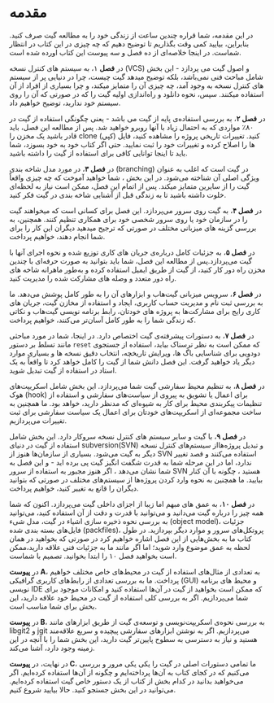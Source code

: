 # مقدمه

در این مقدمه، شما قراره چندین ساعت از زندگی خود را به مطالعه گیت صرف کنید. بنابراین، بیایید کمی وقت بگذاریم تا توضیح دهیم که چه چیزی در  این کتاب در انتظار شماست. در اینجا خلاصه‌ای از ده فصل و سه پیوست این کتاب اورده شده است.

در **فصل** ۱، به سیستم های کنترل نسخه (VCS) و اصول گیت می ‌پردازد - این بخش شامل مباحث فنی نمی‌باشد، بلکه توضیح میدهد گیت چیست، چرا در دنیایی پر از سیستم های کنترل نسخه به وجود آمد، چه چیزی آن را متمایز میکند، و  چرا بسیاری از افراد از آن استفاده میکنند. سپس، نحوه دانلود و راه‌اندازی اولیه گیت را که در صورتی که آن را روی سیستم خود ندارید، توضیح خواهیم داد.

در **فصل ۲**‌، به بررسی استفاده‌ی پایه از گیت می باشد - یعنی چگونگی استفاده از گیت در ۸۰٪ مواردی که به احتمال زیاد با آنها روبرو خواهید شد. پس از مطالعه این فصل، باید قادر باشید یک مخزن را clone (کپی) کنید. تغییرات تاریخی پروژه را مشاهده کنید، فایل ها را اصلاح کرده و تغییرات خود را ثبت نمایید. حتی اگر کتاب خود به خود بسوزد، شما باید تا اینجا توانایی کافی برای استفاده از گیت را داشته باشید.

در **فصل ۳**، در مورد مدل شاخه بندی (branching) در گیت است که اغلب به عنوان ویژگی اصلی آن شناخته می‌شود. در این بخش ، شما خواهید آموخت که چه چیزی واقعاً گیت را از سایرین متمایز میکند. پس از اتمام این فصل، ممکن است نیاز به لحظه‌ای خلوت داشته باشید تا به زندگی قبل از آشنایی شاخه بندی در گیت فکر کنید.

در **فصل ۴**، به گیت روی سرور می‌پردازد. این فصل برای کسانی است که میخواهند گیت را در سازمان خود یا روی سرور شخصی خود برای همکاری تنظیم کنند. همچنین، به بررسی گزینه های میزبانی مختلف در صورتی که ترجیح میدهید دیگران این کار را برای شما انجام دهند، خواهیم پرداخت.

در **فصل ۵**، به جزئیات کامل درباره‌ی جریان های کاری توزیع شده و نحوه اجرای آنها با گیت می‌پردازد.پس از مطالعه این فصل، شما باید بتوانید به صورت حرفه‌ای با چندین مخزن راه دور کار کنید، از گیت از طریق ایمیل استفاده کرده و به‌طور ماهرانه شاخه های راه دور متعدد و وصله های مشارکت شده را مدیریت کنید.

در **فصل ۶**، سرویس میزبانی گیت‌هاب و ابزارهای آن را به طور کامل پوشش می‌دهد. ما به بررسی ثبت نام و مدیریت حساب کاربری، ایجاد و استفاده از مخازن گیت، جریان های کاری رایج برای مشارکت‌ها به پروژه های خودتان، رابط برنامه نویسی گیت‌هاب و نکاتی که زندگی شما را به طور کامل آسان‌تر می‌کنند، خواهیم پرداخت.

در **فصل ۷**، به دستورات پیشرفته‌ی گیت اختصاص دارد. در اینجا، شما در مورد مباحثی مانند تسلط بر دستور `reset` که ممکن است به نظر ترسناک بیاید، استفاده از جستجوی دودویی برای شناسایی باگ ها، ویرایش تاریخچه، انتخاب دقیق نسخه ها و بسیاری موارد دیگر یاد خواهید گرفت. این فصل دانش شما از گیت را کامل خواهد کرد تا واقعاً به یک استاد در استفاده از گیت تبدیل شوید.

در **فصل ۸**، به تنظیم محیط سفارشی گیت شما می‌پردازد. این بخش شامل اسکریپت‌های هوک (hook) برای اعمال یا تشویق به پیروی از سیاست‌های سفارشی و استفاده از تنظیمات پیکربندی محیط برای کار به شیوه‌ای که مدنظر دارید، خواهد بود. ما همچنین به ساخت مجموعه‌ای از اسکریپت‌های خودتان برای اعمال یک سیاست سفارشی برای ثبت تغییرات می‌پردازیم.

در **فصل ۹**، با گیت و سایر سیستم های کنترل نسخه سروکار دارد. این بخش شامل استفاده از گیت در دنیای subversion(SVN) و تبدیل پروژه‌هااز سیستم‌های کنترل نسخه دیگر به گیت می‌شود. بسیاری از سازمان‌ها هنوز از SVN استفاده می‌کنند و قصد تغییر ندارد، اما در این مرحله شما به قدرت شگفت انگیز گیت پی برده اید - و این فصل به شما نشان می‌دهد ، اگر هنوز مجبور به استفاده از سرور SVN هستید ، چگونه با آن کنار بیایید. ما همچنین به نحوه وارد کردن پروژه‌ها از سیستم‌های مختلف در صورتی که بتوانید دیگران را قانع به تغییر کنید، خواهیم پرداخت.

در **فصل ۱۰**، به عمق های مبهم اما زیبا از اجزای داخلی گیت می‌پردازد. اکنون که شما همه چیز را درباره گیت می‌دانید و می‌توانید با قدرت و دقت از آن استفاده کنید، می‌توانید به بررسی نحوه ذخیره سازی اشیاء در گیت، مدل شیء (object model)، جزئیات فایل‌های بسته بندی شده (packfiles)، پروتکل‌های سرور و موارد دیگر بپردازید. در طول کتاب ما به بخش‌هایی از این فصل اشاره خواهیم کرد در صورتی که بخواهید در همان لحظه به عمق موضوع وارد شوید؛ اما اگر مانند ما به جزئیات فنی علاقه دارید،ممکن است بخواهید فصل ۱۰ را ابتدا بخوانید. تصمیم با شماست.

در **پیوست A**، به تعدادی از مثال‌های استفاده از گیت در محیط‌های خاص مختلف خواهیم پرداخت. ما به بررسی تعدادی از رابط‌های کاربری گرافیکی (GUI) و محیط های برنامه نویسی IDE که ممکن است بخواهید از گیت در آن‌ها استفاده کنید و امکانات موجود برای شما می‌پردازیم. اگر به بررسی کلی استفاده از گیت در محیط خود علاقه دارید، این بخش برای شما مناسب است.

در **پیوست B**، به بررسی نحوه‌ی اسکریپت‌نویسی و توسعه‌ی گیت از طریق ابزارهای مانند libgit2 و jgit می‌پردازیم. اگر به نوشتن ابزارهای سفارشی پیچیده و سریع علاقه‌مند هستید و نیاز به دسترسی به سطوح پایین‌تر گیت دارید، این بخش شما را با آنچه در این زمینه وجود دارد، آشنا می‌کند.

در نهایت، در **پیوست C**، ما تمامی دستورات اصلی در گیت را یکی یکی مرور و بررسی می‌کنیم که در کجای کتاب به آن‌ها پرداخته‌ایم و چگونه از آن‌ها استفاده کرده‌ایم. اگر می‌خواهید بدانید در کدام بخش از کتاب از یک دستور خاص  گیت استفاده کرده‌ایم. می‌توانید در این بخش جستجو کنید. حالا بیایید شروع کنیم.
